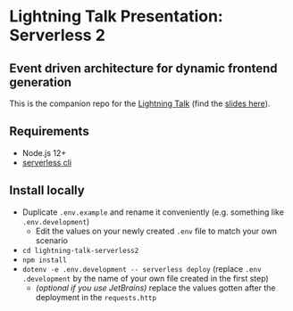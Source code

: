 # Lightning Talk Presentation: Serverless 2
## Event driven architecture for dynamic frontend generation

This is the companion repo for the 
[Lightning Talk](https://youtu.be/QfAgaubdHOE) (find the [slides here](https://docs.google.com/presentation/d/1GsRBDc5fNog6a1UGnKUfCi9pKUqkr6rwxokIE8jFryw/edit?usp=sharing)).


## Requirements

* Node.js 12+
* [serverless cli](https://serverless.com/framework/docs/getting-started/)

## Install locally

* Duplicate `.env.example` and rename it conveniently (e.g. something like
 `.env.development`) 
  * Edit the values on your newly created `.env` file to match your own scenario
* `cd lightning-talk-serverless2`
* `npm install`
* `dotenv -e .env.development -- serverless deploy` (replace `.env
.development` by the name of your own file created in the first step)
  * _(optional if you use JetBrains)_ replace the values gotten after the
   deployment in the `requests.http`
